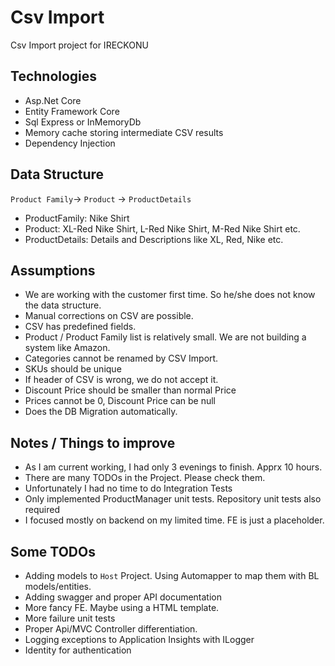 # Csv Import
Csv Import project for IRECKONU

## Technologies
- Asp.Net Core
- Entity Framework Core
- Sql Express or InMemoryDb
- Memory cache storing intermediate CSV results
- Dependency Injection

## Data Structure
`Product Family`-> `Product` -> `ProductDetails`

- ProductFamily: Nike Shirt
- Product: XL-Red Nike Shirt, L-Red Nike Shirt, M-Red Nike Shirt etc.
- ProductDetails: Details and Descriptions like XL, Red, Nike etc. 

## Assumptions
- We are working with the customer first time. So he/she does not know the data structure.
- Manual corrections on CSV are possible.
- CSV has predefined fields.
- Product / Product Family list is relatively small. We are not building a system like Amazon.
- Categories cannot be renamed by CSV Import.
- SKUs should be unique
- If header of CSV is wrong, we do not accept it.
- Discount Price should be smaller than normal Price
- Prices cannot be 0, Discount Price can be null
- Does the DB Migration automatically.

## Notes / Things to improve
- As I am current working, I had only 3 evenings to finish. Apprx 10 hours.
- There are many TODOs in the Project. Please check them.
- Unfortunately I had no time to do Integration Tests
- Only implemented ProductManager unit tests. Repository unit tests also required
- I focused mostly on backend on my limited time. FE is just a placeholder.

## Some TODOs
- Adding models to `Host` Project. Using Automapper to map them with BL models/entities.
- Adding swagger and proper API documentation
- More fancy FE. Maybe using a HTML template.
- More failure unit tests
- Proper Api/MVC Controller differentiation.
- Logging exceptions to Application Insights with ILogger
- Identity for authentication